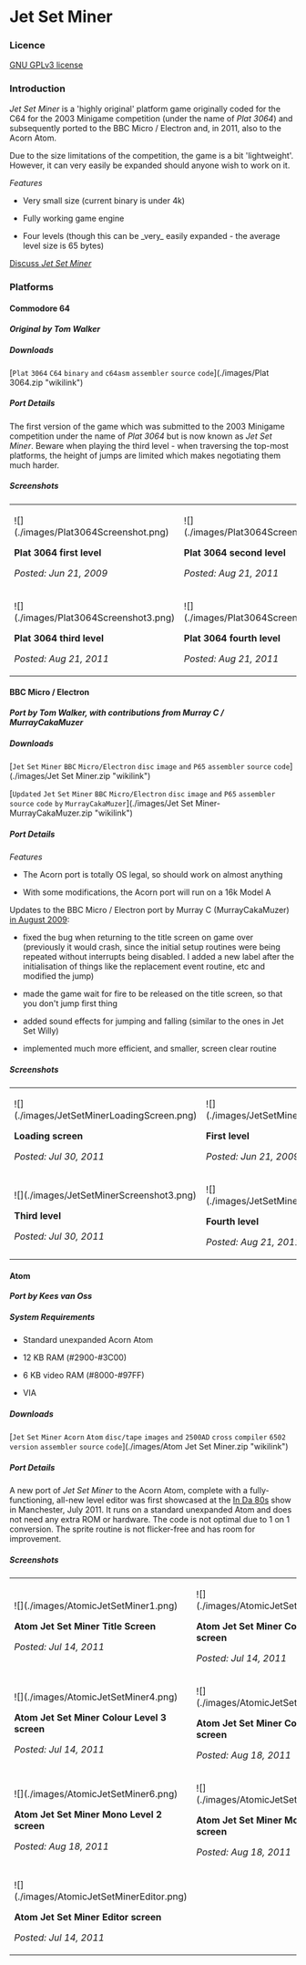 # Jet Set Miner

### Licence

[GNU GPLv3 license](http://en.wikipedia.org/wiki/GNU_General_Public_License)

### Introduction

_Jet Set Miner_ is a 'highly original' platform game originally coded for the C64 for the 2003 Minigame competition (under the name of _Plat 3064_) and subsequently ported to the BBC Micro / Electron and, in 2011, also to the Acorn Atom.

Due to the size limitations of the competition, the game is a bit 'lightweight'. However, it can very easily be expanded should anyone wish to work on it.

_Features_

- Very small size (current binary is under 4k)

- Fully working game engine

- Four levels (though this can be \_very\_ easily expanded - the average level size is 65 bytes)

[Discuss _Jet Set Miner_](http://www.retrosoftware.co.uk/forum/viewforum.php?f=82)

### Platforms

#### Commodore 64

**_Original by Tom Walker_**

##### Downloads

[`Plat` `3064` `C64` `binary` `and` `c64asm` `assembler` `source` `code`](./images/Plat 3064.zip "wikilink")

##### Port Details

The first version of the game which was submitted to the 2003 Minigame competition under the name of _Plat 3064_ but is now known as _Jet Set Miner_. Beware when playing the third level - when traversing the top-most platforms, the height of jumps are limited which makes negotiating them much harder.

##### Screenshots

<table>

<tbody>

<tr class="odd">

<td><p>![](./images/Plat3064Screenshot.png)

<strong>Plat 3064 first level</strong><br />

<em>Posted: Jun 21, 2009</em></p></td>

<td><p>![](./images/Plat3064Screenshot2.png)

<strong>Plat 3064 second level</strong><br />

<em>Posted: Aug 21, 2011</em></p></td>

</tr>

<tr class="even">

<td><p>![](./images/Plat3064Screenshot3.png)

<strong>Plat 3064 third level</strong><br />

<em>Posted: Aug 21, 2011</em></p></td>

<td><p>![](./images/Plat3064Screenshot4.png)

<strong>Plat 3064 fourth level</strong><br />

<em>Posted: Aug 21, 2011</em></p></td>

</tr>

</tbody>

</table>

#### BBC Micro / Electron

**_Port by Tom Walker, with contributions from Murray C / MurrayCakaMuzer_**

##### Downloads

[`Jet` `Set` `Miner` `BBC` `Micro/Electron` `disc` `image` `and` `P65` `assembler` `source` `code`](./images/Jet Set Miner.zip "wikilink")

[`Updated` `Jet` `Set` `Miner` `BBC` `Micro/Electron` `disc` `image` `and` `P65` `assembler` `source` `code` `by` `MurrayCakaMuzer`](./images/Jet Set Miner-MurrayCakaMuzer.zip "wikilink")

##### Port Details

_Features_

- The Acorn port is totally OS legal, so should work on almost anything

- With some modifications, the Acorn port will run on a 16k Model A

Updates to the BBC Micro / Electron port by Murray C (MurrayCakaMuzer) [in August 2009](http://www.retrosoftware.co.uk/forum/viewtopic.php?f=19&t=310&p=2899):

- fixed the bug when returning to the title screen on game over (previously it would crash, since the initial setup routines were being repeated without interrupts being disabled. I added a new label after the initialisation of things like the replacement event routine, etc and modified the jump)

- made the game wait for fire to be released on the title screen, so that you don't jump first thing

- added sound effects for jumping and falling (similar to the ones in Jet Set Willy)

- implemented much more efficient, and smaller, screen clear routine

##### Screenshots

<table>

<tbody>

<tr class="odd">

<td><p>![](./images/JetSetMinerLoadingScreen.png)

<strong>Loading screen</strong><br />

<em>Posted: Jul 30, 2011</em></p></td>

<td><p>![](./images/JetSetMinerScreenshot1.png)

<strong>First level</strong><br />

<em>Posted: Jun 21, 2009</em></p></td>

<td><p>![](./images/JetSetMinerScreenshot2.png)

<strong>Second level</strong><br />

<em>Posted: Jun 21, 2009</em></p></td>

</tr>

<tr class="even">

<td><p>![](./images/JetSetMinerScreenshot3.png)

<strong>Third level</strong><br />

<em>Posted: Jul 30, 2011</em></p></td>

<td><p>![](./images/JetSetMinerScreenshot4.png)

<strong>Fourth level</strong><br />

<em>Posted: Aug 21, 2011</em></p></td>

</tr>

</tbody>

</table>

#### Atom

**_Port by Kees van Oss_**

##### System Requirements

- Standard unexpanded Acorn Atom

- 12 KB RAM (\#2900-\#3C00)

- 6 KB video RAM (\#8000-\#97FF)

- VIA

##### Downloads

[`Jet` `Set` `Miner` `Acorn` `Atom` `disc/tape` `images` `and` `2500AD` `cross` `compiler` `6502` `version` `assembler` `source` `code`](./images/Atom Jet Set Miner.zip "wikilink")

##### Port Details

A new port of _Jet Set Miner_ to the Acorn Atom, complete with a fully-functioning, all-new level editor was first showcased at the [In Da 80s](http://inda80s.cgeu.info/) show in Manchester, July 2011. It runs on a standard unexpanded Atom and does not need any extra ROM or hardware. The code is not optimal due to 1 on 1 conversion. The sprite routine is not flicker-free and has room for improvement.

##### Screenshots

<table>

<tbody>

<tr class="odd">

<td><p>![](./images/AtomicJetSetMiner1.png)

<strong>Atom Jet Set Miner Title Screen</strong><br />

<em>Posted: Jul 14, 2011</em><br />

</p></td>

<td><p>![](./images/AtomicJetSetMiner2.png)

<strong>Atom Jet Set Miner Colour Level 1 screen</strong><br />

<em>Posted: Jul 14, 2011</em><br />

</p></td>

<td><p>![](./images/AtomicJetSetMiner3.png)

<strong>Atom Jet Set Miner Colour Level 2 screen</strong><br />

<em>Posted: Jul 14, 2011</em><br />

</p></td>

</tr>

<tr class="even">

<td><p>![](./images/AtomicJetSetMiner4.png)

<strong>Atom Jet Set Miner Colour Level 3 screen</strong><br />

<em>Posted: Jul 14, 2011</em><br />

</p></td>

<td><p>![](./images/AtomicJetSetMiner8.png)

<strong>Atom Jet Set Miner Colour Level 4 screen</strong><br />

<em>Posted: Aug 18, 2011</em><br />

</p></td>

<td><p>![](./images/AtomicJetSetMiner5.png)

<strong>Atom Jet Set Miner Mono Level 1 screen</strong><br />

<em>Posted: Aug 18, 2011</em><br />

</p></td>

</tr>

<tr class="odd">

<td><p>![](./images/AtomicJetSetMiner6.png)

<strong>Atom Jet Set Miner Mono Level 2 screen</strong><br />

<em>Posted: Aug 18, 2011</em><br />

</p></td>

<td><p>![](./images/AtomicJetSetMiner7.png)

<strong>Atom Jet Set Miner Mono Level 3 screen</strong><br />

<em>Posted: Aug 18, 2011</em><br />

</p></td>

<td><p>![](./images/AtomicJetSetMiner9.png)

<strong>Atom Jet Set Miner Mono Level 4 screen</strong><br />

<em>Posted: Aug 18, 2011</em><br />

</p></td>

</tr>

<tr class="even">

<td><p>![](./images/AtomicJetSetMinerEditor.png)

<strong>Atom Jet Set Miner Editor screen</strong><br />

<em>Posted: Jul 14, 2011</em><br />

</p></td>

<td><p><br />

</p></td>

</tr>

</tbody>

</table>
